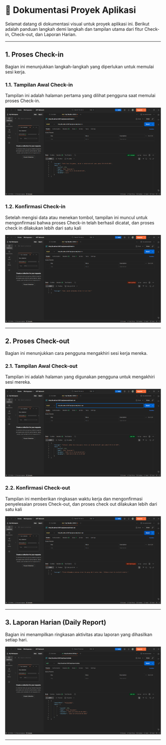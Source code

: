 # 📂 Dokumentasi Proyek Aplikasi

Selamat datang di dokumentasi visual untuk proyek aplikasi ini. 
Berikut adalah panduan langkah demi langkah dan tampilan utama dari fitur Check-in, Check-out, dan Laporan Harian.

---

## 1. Proses Check-in

Bagian ini menunjukkan langkah-langkah yang diperlukan untuk memulai sesi kerja.

### 1.1. Tampilan Awal Check-in

Tampilan ini adalah halaman pertama yang dilihat pengguna saat memulai proses Check-in.

![Tampilan Awal Check-in](checkin1.png)

### 1.2. Konfirmasi Check-in

Setelah mengisi data atau menekan tombol, tampilan ini muncul untuk mengonfirmasi bahwa proses Check-in telah berhasil dicatat, dan proses check in dilakukan lebih dari satu kali

![Konfirmasi Check-in](checkin2.png)

---

## 2. Proses Check-out

Bagian ini menunjukkan cara pengguna mengakhiri sesi kerja mereka.

### 2.1. Tampilan Awal Check-out

Tampilan ini adalah halaman yang digunakan pengguna untuk mengakhiri sesi mereka.

![Tampilan Awal Check-out](checkout1.png)

### 2.2. Konfirmasi Check-out

Tampilan ini memberikan ringkasan waktu kerja dan mengonfirmasi penyelesaian proses Check-out, dan proses check out dilakukan lebih dari satu kali

![Konfirmasi Check-out](checkout2.png)

---

## 3. Laporan Harian (Daily Report)

Bagian ini menampilkan ringkasan aktivitas atau laporan yang dihasilkan setiap hari.

![Tampilan Laporan Harian](daily.png)

---
